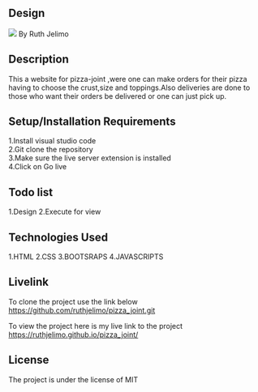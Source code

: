 
## Design
<img src="images/pi.png">
By Ruth Jelimo


## Description

This a website for pizza-joint ,were one can make orders for their pizza having to choose the crust,size and toppings.Also deliveries are done to those who want their orders be delivered or one can just pick up.

## Setup/Installation Requirements
1.Install visual studio code<br>
2.Git clone the repository<br>
3.Make sure the live server extension is installed<br>
4.Click on Go live

## Todo list
1.Design
2.Execute for view

## Technologies Used
1.HTML
2.CSS
3.BOOTSRAPS
4.JAVASCRIPTS

## Livelink
To clone the project use the link below 
https://github.com/ruthjelimo/pizza_joint.git


To view the project here is my live link to the project
https://ruthjelimo.github.io/pizza_joint/



## License
The project is under the license of MIT

